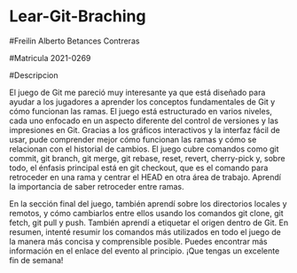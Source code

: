 # Lear-Git-Braching

#Freilin Alberto Betances Contreras

#Matricula 2021-0269

#Descripcion

El juego de Git me pareció muy interesante ya que está diseñado para ayudar a los jugadores a aprender los conceptos fundamentales de Git y cómo funcionan las ramas. El juego está estructurado en varios niveles, cada uno enfocado en un aspecto diferente del control de versiones y las impresiones en Git. Gracias a los gráficos interactivos y la interfaz fácil de usar, pude comprender mejor cómo funcionan las ramas y cómo se relacionan con el historial de cambios. El juego cubre comandos como git commit, git branch, git merge, git rebase, reset, revert, cherry-pick y, sobre todo, el énfasis principal está en git checkout, que es el comando para retroceder en una rama y centrar el HEAD en otra área de trabajo. Aprendí la importancia de saber retroceder entre ramas.

En la sección final del juego, también aprendí sobre los directorios locales y remotos, y cómo cambiarlos entre ellos usando los comandos git clone, git fetch, git pull y push. También aprendí a etiquetar el origen dentro de Git. En resumen, intenté resumir los comandos más utilizados en todo el juego de la manera más concisa y comprensible posible. Puedes encontrar más información en el enlace del evento al principio. ¡Que tengas un excelente fin de semana!
